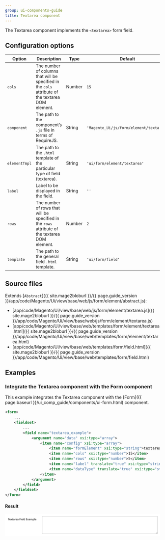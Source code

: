 ```yaml
---
group: ui-components-guide
title: Textarea component
---
```


The Textarea component implements the `<textarea>` form field.

## Configuration options

| Option | Description | Type | Default |
| --- | --- | --- | --- |
| `cols` | The number of columns that will be specified in the `cols` attribute of the textarea DOM element. | Number | `15` |
| `component` | The path to the component’s `.js` file in terms of RequireJS. | String | `'Magento_Ui/js/form/element/textarea'` |
| `elementTmpl` | The path to the `.html` template of the particular type of field (textarea). | String | `'ui/form/element/textarea'` |
| `label` | Label to be displayed in the field. | String | `''` |
| `rows` | The number of rows that will be specified in the `rows` attribute of the textarea DOM element. | Number | `2` |
| `template` | The path to the general field `.html` template. | String | `'ui/form/field'` |

## Source files

Extends [`Abstract`]({{ site.mage2bloburl }}/{{ page.guide_version }}/app/code/Magento/Ui/view/base/web/js/form/element/abstract.js):

-  [app/code/Magento/Ui/view/base/web/js/form/element/textarea.js]({{ site.mage2bloburl }}/{{ page.guide_version }}/app/code/Magento/Ui/view/base/web/js/form/element/textarea.js)
-  [app/code/Magento/Ui/view/base/web/templates/form/element/textarea.html]({{ site.mage2bloburl }}/{{ page.guide_version }}/app/code/Magento/Ui/view/base/web/templates/form/element/textarea.html)
-  [app/code/Magento/Ui/view/base/web/templates/form/field.html]({{ site.mage2bloburl }}/{{ page.guide_version }}/app/code/Magento/Ui/view/base/web/templates/form/field.html)

## Examples

### Integrate the Textarea component with the Form component

This example integrates the Textarea component with the [Form]({{ page.baseurl }}/ui_comp_guide/components/ui-form.html) component.

```xml
<form>
    ...
    <fieldset>
        ...
        <field name="textarea_example">
            <argument name="data" xsi:type="array">
                <item name="config" xsi:type="array">
                    <item name="formElement" xsi:type="string">textarea</item>
                    <item name="cols" xsi:type="number">15</item>
                    <item name="rows" xsi:type="number">5</item>
                    <item name="label" translate="true" xsi:type="string">Textarea Field Example</item>
                    <item name="dataType" translate="true" xsi:type="string">text</item>
                </item>
            </argument>
        </field>
    </fieldset>
</form>
```

#### Result

![Textarea Component example](../_images/ui-components/ui-textarea-result.png)
